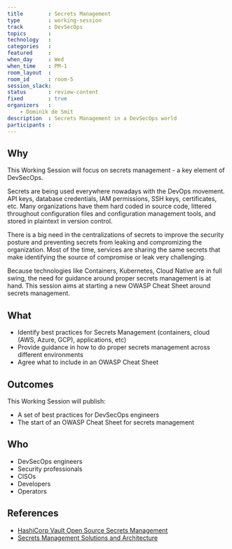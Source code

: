 ```yaml
---
title        : Secrets Management
type         : working-session
track        : DevSecOps
topics       :
technology   :
categories   :                      
featured     :
when_day     : Wed
when_time    : PM-1
room_layout  :                    
room_id      : room-5
session_slack: 
status       : review-content      
fixed        : true
organizers   :
    - Dominik de Smit
description  : Secrets Management in a DevSecOps world
participants :
---
```


## Why

This Working Session will focus on secrets management - a key element of DevSecOps.

Secrets are being used everywhere nowadays with the DevOps movement. API keys, database credentials, IAM permissions, SSH keys, certificates, etc. Many organizations have them hard coded in source code, littered throughout configuration files and configuration management tools, and stored in plaintext in version control. 

There is a big need in the centralizations of secrets to improve the security posture and preventing secrets from leaking and compromizing the organization. Most of the time, services are sharing the same secrets that make identifying the source of compromise or leak very challenging. 

Because technologies like Containers, Kubernetes, Cloud Native are in full swing, the need for guidance around proper secrets management is at hand. This session aims at starting a new OWASP Cheat Sheet around secrets management.

## What

- Identify best practices for Secrets Management (containers, cloud (AWS, Azure, GCP), applications, etc)
- Provide guidance in how to do proper secrets management across different environments
- Agree what to include in an OWASP Cheat Sheet

## Outcomes

This Working Session will publish:

- A set of best practices for DevSecOps engineers
- The start of an OWASP Cheat Sheet for secrets management

## Who

* DevSecOps engineers
* Security professionals
* CISOs
* Developers
* Operators

## References

- [HashiCorp Vault Open Source Secrets Management](https://www.slideshare.net/KangarootLinux/hashicorp-vault-open-source-secrets-management-at-open18)
- [Secrets Management Solutions and Architecture](https://www.slideshare.net/ChenYuechuan/overview-of-secret-management-solutions-and-architecture)

